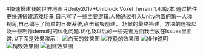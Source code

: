#快速搭建我的世界地图
#Unity2017+Uniblock Voxel Terrain 1.4.1版本
通过插件更快速搭建游戏场景,自己写了一些主要逻辑.人物通过引入Unity内置的第一人称视角,自己编写了简单的日夜系统,点击销毁创建，
场景的最终搭建，方块的选择以及一些制作demo时的优化问题.优化及以后的一些完善方面我会放在Issues里面讲.
#下面是效果演示：
![白天的效果图](https://github.com/fctony/QuickMapOfMineCraft/blob/master/Assets/Image/sun.png)
![夜晚的效果图](https://github.com/fctony/QuickMapOfMineCraft/blob/master/Assets/Image/moon.png)
![操作说明](https://github.com/fctony/QuickMapOfMineCraft/blob/master/Assets/Image/bg2.png)
![销毁效果图](https://github.com/fctony/QuickMapOfMineCraft/blob/master/Assets/Image/bg.png)
![创建效果图](https://github.com/fctony/QuickMapOfMineCraft/blob/master/Assets/Image/bg1.png)
